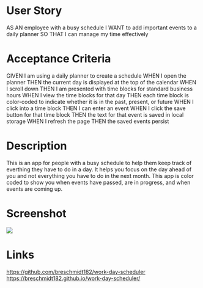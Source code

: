 # User Story 
AS AN employee with a busy schedule
I WANT to add important events to a daily planner
SO THAT I can manage my time effectively

# Acceptance Criteria
GIVEN I am using a daily planner to create a schedule
WHEN I open the planner
THEN the current day is displayed at the top of the calendar
WHEN I scroll down
THEN I am presented with time blocks for standard business hours
WHEN I view the time blocks for that day
THEN each time block is color-coded to indicate whether it is in the past, present, or future
WHEN I click into a time block
THEN I can enter an event
WHEN I click the save button for that time block
THEN the text for that event is saved in local storage
WHEN I refresh the page
THEN the saved events persist

# Description
This is an app for people with a busy schedule to help them keep track of everthing they have to do in a day. It helps you focus on the day ahead of you and not everything you have to do in the next month. This app is color coded to show you when events have passed, are in progress, and when events are coming up.

# Screenshot
![](Develop%5C2022-05-17%20(2).png)

# Links
https://github.com/breschmidt182/work-day-scheduler
https://breschmidt182.github.io/work-day-scheduler/